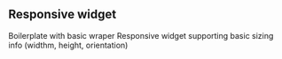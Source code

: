 ## Responsive widget

Boilerplate with basic wraper Responsive widget supporting basic sizing info (widthm, height, orientation)
